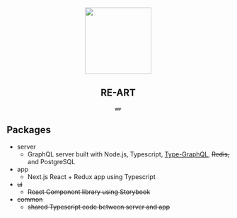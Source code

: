 <h1 align="center">
    <img src="https://pp.userapi.com/c851424/v851424775/1106c/Af3FMHge_ws.jpg" width="150" height="150"/>
    <h2 align="center">RE-ART</p>
    <h2 align="center" style="font-size: 0.5em">WIP</p>
</h1>

## Packages

- server
  - GraphQL server built with Node.js, Typescript, [Type-GraphQL](https://19majkel94.github.io/type-graphql/), ~~Redis,~~ and PostgreSQL
- app
  - Next.js React + Redux app using Typescript
- ~~ui~~
  - ~~React Component library using Storybook~~
- ~~common~~
  - ~~shared Typescript code between server and app~~